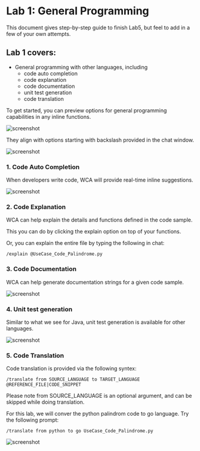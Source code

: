 # Lab 1: General Programming

This document gives step-by-step guide to finish Lab5, but feel to add in a few of your own attempts.

## Lab 1 covers:

- General programming with other languages, including
    - code auto completion
    - code explanation
    - code documentation
    - unit test generation
    - code translation

To get started, you can preview options for general programming capabilities in any inline functions.

![screenshot](../images/VSC_gp_options_inline.png)

They align with options starting with backslash provided in the chat window.

![screenshot](../images/VSC_gp_options.png)


### 1. Code Auto Completion

When developers write code, WCA will provide real-time inline suggestions.

![screenshot](../images/VSC_gp_auto_completion.png)

### 2. Code Explanation

WCA can help explain the details and functions defined in the code sample.

This you can do by clicking the explain option on top of your functions.

Or, you can explain the entire file by typing the following in chat:

```
/explain @UseCase_Code_Palindrome.py
```

### 3. Code Documentation

WCA can help generate documentation strings for a given code sample.

![screenshot](../images/VSC_gp_documentation.png)

### 4. Unit test generation

Similar to what we see for Java, unit test generation is available for other languages.

![screenshot](../images/VSC_gp_unit_test.png)

### 5. Code Translation

Code translation is provided via the following syntex:

```
/translate from SOURCE_LANGUAGE to TARGET_LANGUAGE @REFERENCE_FILE|CODE_SNIPPET
```

Please note from SOURCE_LANGUAGE is an optional argument, and can be skipped while doing translation.

For this lab, we will conver the python palindrom code to go language. Try the following prompt:

```
/translate from python to go UseCase_Code_Palindrome.py
```

![screenshot](../images/VSC_gp_translation_go.png)
